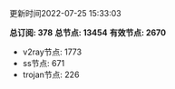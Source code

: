 更新时间2022-07-25 15:33:03

**总订阅: 378**
**总节点: 13454**
**有效节点: 2670**
- v2ray节点: 1773
- ss节点: 671
- trojan节点: 226
